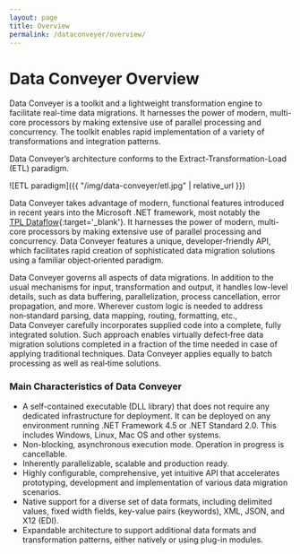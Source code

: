 ```yaml
---
layout: page
title: Overview
permalink: /dataconveyer/overview/
---
```


# Data&nbsp;Conveyer Overview

Data&nbsp;Conveyer is a toolkit and a lightweight transformation engine to facilitate real-time data migrations. It harnesses the power of modern, multi-core processors by making extensive use of parallel processing and concurrency. The toolkit enables rapid implementation of a variety of transformations and integration patterns.

Data&nbsp;Conveyer’s architecture conforms to the Extract-Transformation-Load (ETL) paradigm.

![ETL paradigm]({{ "/img/data-conveyer/etl.jpg" | relative_url }})

 Data&nbsp;Conveyer takes advantage of modern, functional features introduced in recent years into the Microsoft .NET framework, most notably the [TPL&nbsp;Dataflow](https://docs.microsoft.com/en-us/dotnet/standard/parallel-programming/dataflow-task-parallel-library){:target='_blank'}. It harnesses the power of modern, multi-core processors by making extensive use of parallel processing and concurrency. Data&nbsp;Conveyer features a unique, developer‑friendly API, which facilitates rapid creation of sophisticated data migration solutions using a familiar object‑oriented paradigm.

Data&nbsp;Conveyer governs all aspects of data migrations. In addition to the usual mechanisms for input, transformation and output, it handles low-level details, such as data buffering, parallelization, process cancellation, error propagation, and more. Wherever custom logic is needed to address non‑standard parsing, data mapping, routing, formatting, etc., Data&nbsp;Conveyer carefully incorporates supplied code into a complete, fully integrated solution. Such approach enables virtually defect‑free data migration solutions completed in a fraction of the time needed in case of applying traditional techniques. Data&nbsp;Conveyer applies equally to batch processing as well as real‑time solutions.

### Main Characteristics of Data&nbsp;Conveyer

* A self-contained executable (DLL library) that does not require any dedicated infrastructure for deployment. It can be deployed on any environment running .NET Framework 4.5 or .NET Standard 2.0. This includes Windows, Linux, Mac OS and other systems.
* Non-blocking, asynchronous execution mode. Operation in progress is cancellable.
* Inherently parallelizable, scalable and production ready.
* Highly configurable, comprehensive, yet intuitive API that accelerates prototyping, development and implementation of various data migration scenarios.
* Native support for a diverse set of data formats, including delimited values, fixed width fields, key-value pairs (keywords), XML, JSON, and X12 (EDI).
* Expandable architecture to support additional data formats and transformation patterns, either natively or using plug-in modules.
